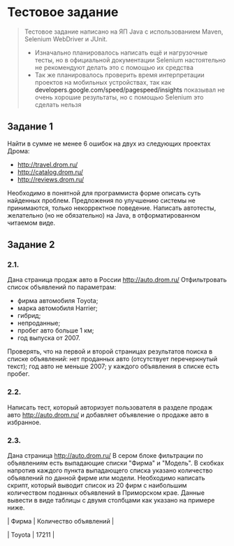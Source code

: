 # Тестовое задание
>Тестовое задание написано на ЯП Java с использованием
>Maven, Selenium WebDriver и JUnit.
> + Изначально планировалось написать ещё и 
> нагрузочные тесты, но в официальной 
> документации Selenium настоятельно не рекомендуют делать
> это с помощью их средства
> + Так же планировалось проверить время 
      интерпретации проектов на мобильных 
      устройствах, так как <a>developers.google.com/speed/pagespeed/insights</a>
      показывал не очень хорошие результаты, но с помощью Selenium 
      это сделать нельзя
## Задание 1
Найти в сумме не менее 6 ошибок на двух 
из следующих проектах Дрома:
+ http://travel.drom.ru/ 
+ http://catalog.drom.ru/ 
+ http://reviews.drom.ru/

Необходимо в понятной для программиста 
форме описать суть найденных проблем. 
Предложения по улучшению системы не принимаются, 
только некорректное поведение.
Написать автотесты, желательно (но не обязательно) 
на Java, в отформатированном читаемом виде.
## Задание 2
### 2.1.
Дана страница продаж авто в России 
http://auto.drom.ru/ Отфильтровать 
список объявлений по параметрам:
+ фирма автомобиля Toyota;
+ марка автомобиля Harrier;
+ гибрид;
+ непроданные;
+ пробег авто больше 1 км;
+ год выпуска от 2007.

Проверять, что на первой и второй 
страницах результатов поиска в списке объявлений:
нет проданных авто (отсутствует перечеркнутый текст);
год авто не меньше 2007;
у каждого объявления в списке есть пробег.
### 2.2. 
Написать тест, который авторизует пользователя 
в разделе продаж авто http://auto.drom.ru/ и 
добавляет объявление о продаже авто в избранное.
### 2.3. 
Дана страница http://auto.drom.ru/ 
В сером блоке фильтрации по объявлениям 
есть выпадающие списки "Фирма" и "Модель". 
В скобках напротив каждого пункта выпадающего 
списка указано количество объявлений по данной 
фирме или модели. Необходимо написать скрипт, 
который выводит список из 20 фирм с наибольшим 
количеством поданных объявлений в Приморском крае. 
Данные вывести в виде таблицы с двумя столбцами как 
указано на примере ниже.

| Фирма | Количество объявлений |

| Toyota | 17211 |